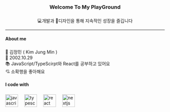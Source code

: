 <h3 align="center">Welcome To My PlayGround</h3>

###

<p align="center">💻개발과 🎨디자인을 통해 지속적인 성장을 즐깁니다</p>
<hr>
<h4 align="left">About me</h4>

###

<p align="left">👧 김정민 ( Kim Jung Min ) <br>🎂 2002.10.29<br>📚 JavaScript/TypeScirpt와 React를 공부하고 있어요<br>💘 소확행을 좋아해요</p>

###

<h4 align="left">I code with</h4>

###

<div align="left">
  <img src="https://cdn.jsdelivr.net/gh/devicons/devicon/icons/javascript/javascript-original.svg" height="40" alt="javascript logo"  />
  <img width="12" />
  <img src="https://cdn.jsdelivr.net/gh/devicons/devicon/icons/typescript/typescript-original.svg" height="40" alt="typescript logo"  />
  <img width="12" />
  <img src="https://cdn.jsdelivr.net/gh/devicons/devicon/icons/react/react-original.svg" height="40" alt="react logo"  />
  <img width="12" />
  <img src="https://cdn.jsdelivr.net/gh/devicons/devicon/icons/nextjs/nextjs-original.svg" height="40" alt="nextjs logo"  />
</div>

###
